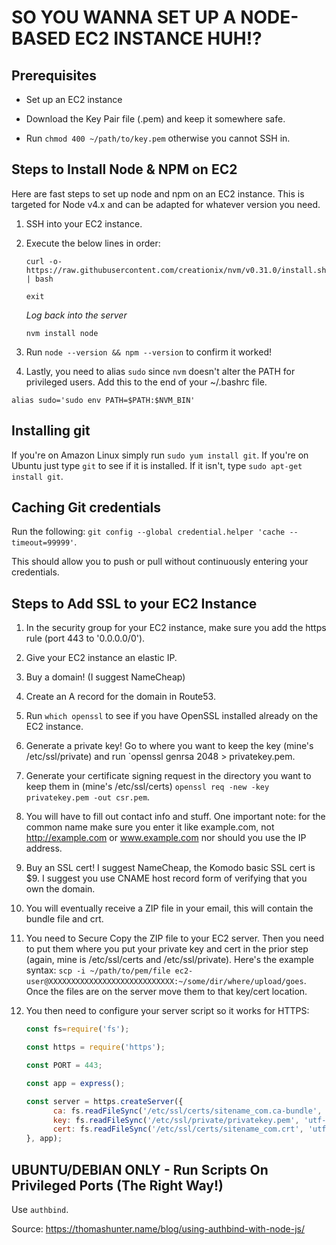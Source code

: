 # SO YOU WANNA SET UP A NODE-BASED EC2 INSTANCE HUH!?


## Prerequisites

* Set up an EC2 instance

* Download the Key Pair file (.pem) and keep it somewhere safe. 

* Run `chmod 400 ~/path/to/key.pem` otherwise you cannot SSH in. 


## Steps to Install Node & NPM on EC2

Here are fast steps to set up node and npm on an EC2 instance. This is targeted for Node v4.x and can be adapted for whatever version you need.

1. SSH into your EC2 instance.

2. Execute the below lines in order:

	`curl -o- https://raw.githubusercontent.com/creationix/nvm/v0.31.0/install.sh | bash`

	`exit`

	*Log back into the server*

	`nvm install node`

3. Run `node --version && npm --version` to confirm it worked!

4. Lastly, you need to alias `sudo` since `nvm` doesn't alter the PATH for privileged users. Add this to the end of your ~/.bashrc file. 

  `alias sudo='sudo env PATH=$PATH:$NVM_BIN'`


## Installing git

If you're on Amazon Linux simply run `sudo yum install git`. If you're on Ubuntu just type `git` to see if it is installed. If it isn't, type `sudo apt-get install git`.


## Caching Git credentials 

Run the following: `git config --global credential.helper 'cache --timeout=99999'`. 

This should allow you to push or pull without continuously entering your credentials. 


## Steps to Add SSL to your EC2 Instance

1. In the security group for your EC2 instance, make sure you add the https rule (port 443 to '0.0.0.0/0').

2. Give your EC2 instance an elastic IP.

3. Buy a domain! (I suggest NameCheap)

4. Create an A record for the domain in Route53.

5. Run `which openssl` to see if you have OpenSSL installed already on the EC2 instance.

6. Generate a private key! Go to where you want to keep the key (mine's /etc/ssl/private) and run `openssl genrsa 2048 > privatekey.pem.

7. Generate your certificate signing request in the directory you want to keep them in (mine's /etc/ssl/certs) `openssl req -new -key privatekey.pem -out csr.pem`.

8. You will have to fill out contact info and stuff. One important note: for the common name make sure you enter it like example.com, not http://example.com or www.example.com nor should you use the IP address.

9. Buy an SSL cert! I suggest NameCheap, the Komodo basic SSL cert is $9. I suggest you use CNAME host record form of verifying that you own the domain. 

10. You will eventually receive a ZIP file in your email, this will contain the bundle file and crt.

11. You need to Secure Copy the ZIP file to your EC2 server. Then you need to put them where you put your private key and cert in the prior step (again, mine is /etc/ssl/certs and /etc/ssl/private). Here's the example syntax: `scp -i ~/path/to/pem/file ec2-user@XXXXXXXXXXXXXXXXXXXXXXXXXXXX:~/some/dir/where/upload/goes`. Once the files are on the server move them to that key/cert location. 

12. You then need to configure your server script so it works for HTTPS: 

    ```javascript
    const fs=require('fs');

    const https = require('https');

    const PORT = 443; 

    const app = express();

    const server = https.createServer({
          ca: fs.readFileSync('/etc/ssl/certs/sitename_com.ca-bundle', 'utf-8'),
          key: fs.readFileSync('/etc/ssl/private/privatekey.pem', 'utf-8'),
          cert: fs.readFileSync('/etc/ssl/certs/sitename_com.crt', 'utf-8')
    }, app);
    ```

## UBUNTU/DEBIAN ONLY - Run Scripts On Privileged Ports (The Right Way!)

Use `authbind`. 

Source: https://thomashunter.name/blog/using-authbind-with-node-js/
